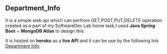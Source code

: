 ## Department_Info

It is a simple web api which can perfrom GET,POST,PUT,DELETE operation 
created as a part of my SoftwareDev Lab home task.I used **Java Spring Boot** + **MongoDB Atlas** to design this

It is hosted on **heroku** as a **live API** and it can be use by the
following link [Department Info](https://department-info.herokuapp.com/Students/)
